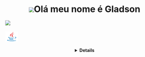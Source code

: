 <h1 align="center"><img src="https://media.giphy.com/media/hvRJCLFzcasrR4ia7z/giphy.gif" width="25px">Olá meu nome é Gladson </h1></img>


<div align="left">

  <a href="https://github.com/gladsonsimoes"/>
   <img align="height" src="https://github-readme-stats.vercel.app/api?username=gladsonsimoes&show_icons=true&theme=github_dark&include_all_commits=true&count_private=false"/>
    
 </div>
 
<div style="display: inline_block"><br>
 <div align="left">

<img align="center" alt="JAVA" height="31" width="40" src="https://github.com/devicons/devicon/blob/master/icons/java/java-original.svg">


</p>

<h4 align="center">
<details>
<summary> </summary>

<img src="https://raw.githubusercontent.com/MicaelliMedeiros/micaellimedeiros/master/image/computer-illustration.png" min-width="270px" max-width="270px" width="270px" align="right" alt="Computador iuriCode">


<div align="center">
  
  <img height="150em" src="https://github-readme-stats.vercel.app/api/top-langs/?username=gladsonsimoes&layout=compact&langs_count=10&theme=github_dark"/>
</a> 


<!-- Trabalhando Neste Repositório:

<!-- Código para colocar Repositório no README   -->

<!--</a>
    <a href="https://github.com/gladsonsimoes/ExerciciosDeExemplo_Java">  
  <img align="center" src="https://github-readme-stats.vercel.app/api/pin/?username=gladsonsimoes&repo=ExerciciosDeExemplo_Java&theme=github_dark" />
</a>-->  

<!--
**gladsonsimoes/gladsonsimoes** is a ✨ _special_ ✨ repository because its `README.md` (this file) appears on your GitHub profile.
Here are some ideas to get you started:

- 🔭 I’m currently working on ...
- 🌱 I’m currently learning ...
- 👯 I’m looking to collaborate on ...
- 🤔 I’m looking for help with ...
- 💬 Ask me about ...
- 📫 How to reach me: ...
- 😄 Pronouns: ...
- ⚡ Fun fact: ...
-->
